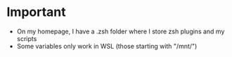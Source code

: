 # Important

- On my homepage, I have a .zsh folder where I store zsh plugins and my scripts
- Some variables only work in WSL (those starting with "/mnt/")